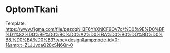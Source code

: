 # OptomTkani
Template: https://www.figma.com/file/pezdqNll3F6YhXNCF9OV7o/%D0%9E%D0%BF%D1%82%D0%BE%D0%BC%D0%A2%D0%BA%D0%B0%D0%BD%D0%B8.%D0%BA%D0%B3?type=design&amp;node-id=0-1&amp;t=ZLJJvdaQ28xSN6Qr-0
